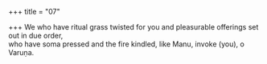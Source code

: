 +++
title = "07"

+++
We who have ritual grass twisted for you and pleasurable offerings set  out in due order,  
who have soma pressed and the fire kindled, like Manu, invoke (you), o  Varuṇa.  